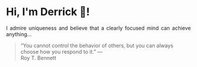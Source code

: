 # Hi, I'm Derrick 👋!
<p align="justify">I admire uniqueness and believe that a clearly focused mind can achieve anything...</p> 
<!-- #quote-start -->
<blockquote>&ldquo;You cannot control the behavior of others, but you can always choose how you respond to it.&rdquo; &mdash; <footer>Roy T. Bennett</footer></blockquote>
<!-- #quote-end -->
